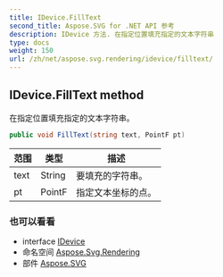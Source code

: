 ```yaml
---
title: IDevice.FillText
second_title: Aspose.SVG for .NET API 参考
description: IDevice 方法. 在指定位置填充指定的文本字符串
type: docs
weight: 150
url: /zh/net/aspose.svg.rendering/idevice/filltext/
---
```

## IDevice.FillText method

在指定位置填充指定的文本字符串。

```csharp
public void FillText(string text, PointF pt)
```

| 范围 | 类型 | 描述 |
| --- | --- | --- |
| text | String | 要填充的字符串。 |
| pt | PointF | 指定文本坐标的点。 |

### 也可以看看

* interface [IDevice](../)
* 命名空间 [Aspose.Svg.Rendering](../../idevice/)
* 部件 [Aspose.SVG](../../../)


